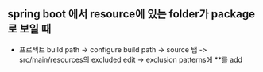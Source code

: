 ## spring boot 에서 resource에 있는 folder가 package로 보일 때
- 프로젝트 build path -> configure build path -> source 탭 -> src/main/resources의 excluded edit -> exclusion patterns에 **를 add
